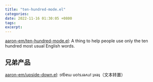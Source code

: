 ```yaml
---
title: "ten-hundred-mode.el"
categories: 
date: 2022-11-16 01:30:05 +0800
tags: 
excerpt: 
---
```




[aaron-em/ten-hundred-mode.el](https://github.com/aaron-em/ten-hundred-mode.el): A thing to help people use only the ten hundred most usual English words.



## 兄弟产品

[aaron-em/upside-down.el](https://github.com/aaron-em/upside-down.el): ɔⵑƃɐɯ uoⵑsɹǝʌuⵑ ʇxǝʇ（文本转置）




